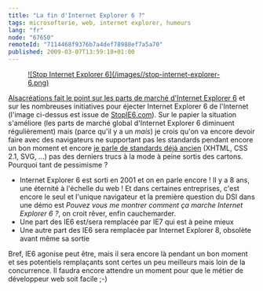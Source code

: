 ```yaml
---
title: "La fin d'Internet Explorer 6 ?"
tags: microsofterie, web, internet explorer, humeurs
lang: "fr"
node: "67650"
remoteId: "7114468f9376b7a4def78988ef7a5a70"
published: 2009-03-07T13:59:18+01:00
---
```

<figure class="object-center"><a href="/images/stop-internet-explorer-6.png">![Stop Internet Explorer 6](/images//stop-internet-explorer-6.png)
</a></figure>


[Alsacréations fait le point sur les parts de marché d'Internet Explorer 6](http://www.alsacreations.com/actu/lire/670-internet-explorer-6-agonise.html) et sur les nombreuses initiatives pour éjecter Internet Explorer 6 de l'Internet (l'image ci-dessus est issue de [StopIE6.com](http://www.stopie6.com/)). Sur le papier la situation s'améliore (les parts de marché global d'Internet Explorer 6 diminuent régulièrement) mais (parce qu'il y a un *mais*) je crois qu'on va encore devoir faire avec des navigateurs ne supportant pas les standards pendant encore un bon moment et encore [je parle de standards déjà ancien](http://a.deveria.com/caniuse/#agents=All&amp;cats=PNG,DOM,CSS2,SVG,Summary&amp;eras=All&amp;statuses=All&amp;sort=score) (XHTML, CSS 2.1, SVG, ...) pas des derniers trucs à la mode à peine sortis des cartons. Pourquoi tant de pessimisme ?

* Internet Explorer 6 est sorti en 2001 et on en parle encore ! Il y a 8 ans, une éternité à l'échelle du web ! Et dans certaines entreprises, c'est encore le seul et l'unique navigateur et la première question du DSI dans une démo est *Pouvez vous me montrer comment ça marche Internet Explorer 6 ?*, on croit rêver, enfin cauchemarder.
* Une part des IE6 est/sera remplacée par IE7 qui est à peine mieux
* Une autre part des IE6 sera remplacée par Internet Explorer 8, obsolète avant même sa sortie


Bref, IE6 agonise peut être, mais il sera encore là pendant un bon moment et ses potentiels remplaçants sont certes un peu meilleurs mais loin de la concurrence. Il faudra encore attendre un moment pour que le métier de développeur web soit facile ;-)

